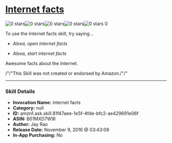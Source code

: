 # [Internet facts](http://alexa.amazon.com/#skills/amzn1.ask.skill.81f47aee-1e5f-4fde-bfc2-ae429691e06f)
![0 stars](../../images/ic_star_border_black_18dp_1x.png)![0 stars](../../images/ic_star_border_black_18dp_1x.png)![0 stars](../../images/ic_star_border_black_18dp_1x.png)![0 stars](../../images/ic_star_border_black_18dp_1x.png)![0 stars](../../images/ic_star_border_black_18dp_1x.png) 0

To use the Internet facts skill, try saying...

* *Alexa, open internet facts*

* *Alexa, start internet facts*

Awesome facts about the Internet.

/"/"This Skill was not created or endorsed by Amazon./"/"

***

### Skill Details

* **Invocation Name:** internet facts
* **Category:** null
* **ID:** amzn1.ask.skill.81f47aee-1e5f-4fde-bfc2-ae429691e06f
* **ASIN:** B01MXD7W9I
* **Author:** Jay Rao
* **Release Date:** November 9, 2016 @ 03:43:09
* **In-App Purchasing:** No
